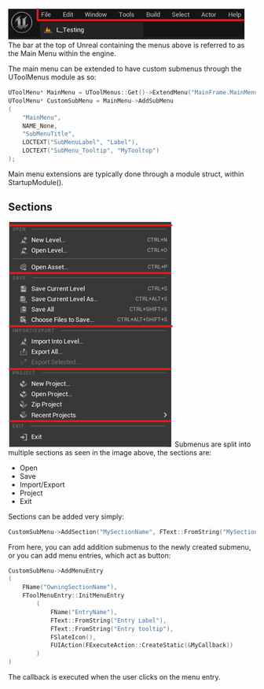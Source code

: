 ![](Images/MainMenuImage.png)
The bar at the top of Unreal containing the menus above is referred to as the Main Menu within the engine. 

The main menu can be extended to have custom submenus through the UToolMenus module as so:
```cpp
UToolMenu* MainMenu = UToolMenus::Get()->ExtendMenu("MainFrame.MainMenu");
UToolMenu* CustomSubMenu = MainMenu->AddSubMenu
(	
	"MainMenu",
	NAME_None,
	"SubMenuTitle",
	LOCTEXT("SubMenuLabel", "Label"),
	LOCTEXT("SubMenu_Tooltip", "MyTooltop")
);
```

Main menu extensions are typically done through a module struct, within StartupModule().
## Sections
![](Images/SectionsImage.png)
Submenus are split into multiple sections as seen in the image above, the sections are:
- Open
- Save
- Import/Export
- Project
- Exit

Sections can be added very simply:
```cpp
CustomSubMenu->AddSection("MySectionName", FText::FromString("MySectionLabel"));
```

From here, you can add addition submenus to the newly created submenu, or you can add menu entries, which act as button:
```cpp
CustomSubMenu->AddMenuEntry
(
	FName("OwningSectionName"),
	FToolMenuEntry::InitMenuEntry
		(
			FName("EntryName"),
			FText::FromString("Entry Label"),
			FText::FromString("Entry tooltip"),
			FSlateIcon(),
			FUIAction(FExecuteAction::CreateStatic(&MyCallback))
		)
)
```

The callback is executed when the user clicks on the menu entry.